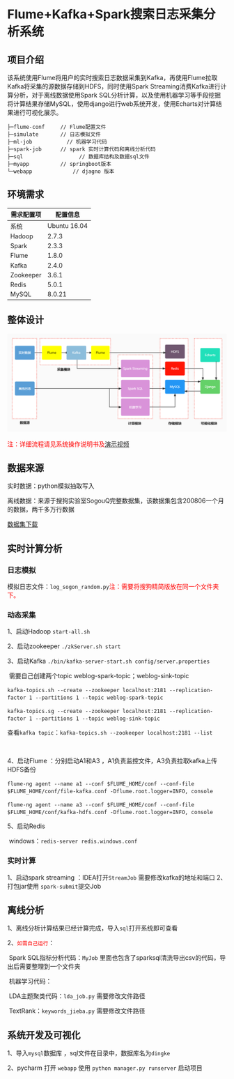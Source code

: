 # Flume+Kafka+Spark搜索日志采集分析系统



## 项目介绍

该系统使用Flume将用户的实时搜索日志数据采集到Kafka，再使用Flume拉取Kafka将采集的源数据存储到HDFS，同时使用Spark Streaming消费Kafka进行计算分析，对于离线数据使用Spark SQL分析计算，以及使用机器学习等手段挖掘将计算结果存储MySQL，使用django进行web系统开发，使用Echarts对计算结果进行可视化展示。

```yacas
├─flume-conf     // Flume配置文件
├─simulate       // 日志模拟文件
├─ml-job	       // 机器学习代码
├─spark-job      // spark 实时计算代码和离线分析代码
├─sql			       // 数据库结构及数据sql文件
├─myapp          //	springboot版本
└─webapp		     // djagno 版本
```



## 环境需求

| 需求配置项 | 配置信息     |
| ---------- | ------------ |
| 系统       | Ubuntu 16.04 |
| Hadoop     | 2.7.3        |
| Spark      | 2.3.3        |
| Flume      | 1.8.0        |
| Kafka      | 2.4.0        |
| Zookeeper  | 3.6.1        |
| Redis      | 5.0.1        |
| MySQL      | 8.0.21       |

## 整体设计

<img src="./img/数据流向.jpg" title="" alt="" width="900">

<font color="red">注：详细流程请见系统操作说明书及[演示视频](https://www.bilibili.com/video/BV15Y411N77c/?vd_source=eeb1b759fed37a9c9c11140fbcf766eb)</font>

## 数据来源

实时数据：python模拟抽取写入

离线数据：来源于搜狗实验室SogouQ完整数据集，该数据集包含200806一个月的数据，两千多万行数据

[数据集下载](http://www.sogou.com/labs/resource/q.php)

## 实时计算分析

### 日志模拟

模拟日志文件：`log_sogon_random.py`<font color="red">注：需要将搜狗精简版放在同一个文件夹下。</font>

### 动态采集

1、启动Hadoop   `start-all.sh`

2、启动zookeeper  `./zkServer.sh start`

3、启动Kafka  `./bin/kafka-server-start.sh config/server.properties`

​	 需要自己创建两个topic   weblog-spark-topic；weblog-sink-topic

​	`kafka-topics.sh --create --zookeeper localhost:2181 --replication-factor 1 --partitions 1 --topic weblog-spark-topic`

​	`kafka-topics.sg --create --zookeeper localhost:2181 --replication-factor 1 --partitions 1 --topic weblog-sink-topic`

​	 查看`kafka topic`：`kafka-topics.sh --zookeeper localhost:2181 --list`

​	

4、启动Flume ：分别启动A1和A3 ，A1负责监控文件，A3负责拉取kafka上传HDFS备份

​	`flume-ng agent --name a1 --conf $FLUME_HOME/conf --conf-file $FLUME_HOME/conf/file-kafka.conf -Dflume.root.logger=INFO, console`

​	`flume-ng agent --name a3 --conf $FLUME_HOME/conf --conf-file $FLUME_HOME/conf/kafka-hdfs.conf -Dflume.root.logger=INFO, console`

5、启动Redis

​	  windows：`redis-server redis.windows.conf`

### 实时计算

1、启动spark streaming ：IDEA打开`StreamJob` 需要修改kafka的地址和端口
2、打包jar使用 `spark-submit`提交Job

## 离线分析

1、离线分析计算结果已经计算完成，导入`sql`打开系统即可查看

2、<font color="#ff0000">`如需自己运行`</font>：

​		Spark SQL指标分析代码：`MyJob` 里面也包含了sparksql清洗导出csv的代码，导出后需要整理到一个文件夹

​		机器学习代码：

​			LDA主题聚类代码：`lda_job.py` 需要修改文件路径

​			TextRank：`keywords_jieba.py` 需要修改文件路径

## 系统开发及可视化

1、导入`mysql`数据库 ，sql文件在目录中，数据库名为`dingke`

2、pycharm 打开 `webapp`  使用 ``python manager.py runserver`` 启动项目





